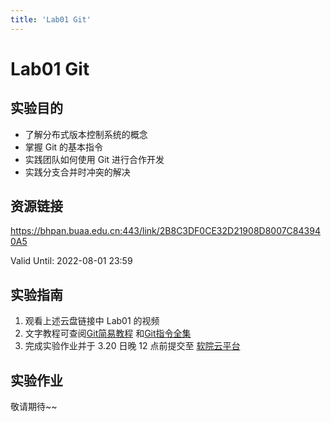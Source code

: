 ```yaml
---
title: 'Lab01 Git'
---
```


# Lab01 Git

## 实验目的

- 了解分布式版本控制系统的概念
- 掌握 Git 的基本指令
- 实践团队如何使用 Git 进行合作开发
- 实践分支合并时冲突的解决

## 资源链接

<a href="https://bhpan.buaa.edu.cn:443/link/2B8C3DF0CE32D21908D8007C843940A5" target="_blank">https://bhpan.buaa.edu.cn:443/link/2B8C3DF0CE32D21908D8007C843940A5</a>

Valid Until: 2022-08-01 23:59

## 实验指南

1. 观看上述云盘链接中 Lab01 的视频
2. 文字教程可查阅[Git简易教程](/SE-Labs/docs/labs/lab01/git/) 和[Git指令全集](/SE-Labs/docs/labs/lab01/git_command/)
3. 完成实验作业并于 3.20 日晚 12 点前提交至 <a href="https://scs.buaa.edu.cn/" target="_blank">软院云平台</a>

## 实验作业

敬请期待~~